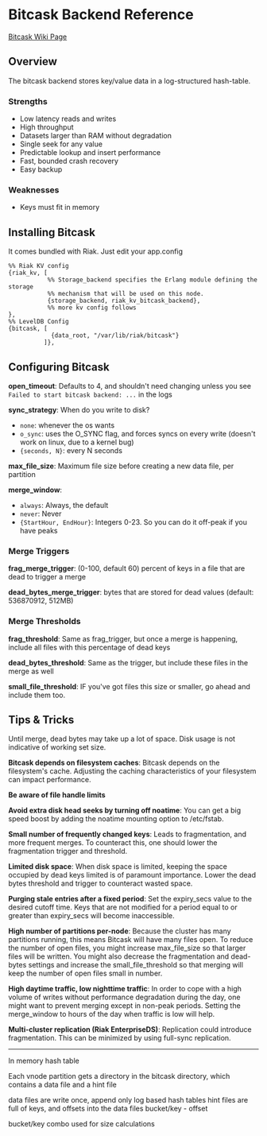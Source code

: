 # Bitcask Backend Reference #
[Bitcask Wiki Page](http://wiki.basho.com/Bitcask.html)

## Overview ## 
The bitcask backend stores key/value data in a log-structured hash-table. 

### Strengths ###
* Low latency reads and writes
* High throughput
* Datasets larger than RAM without degradation
* Single seek for any value
* Predictable lookup and insert performance
* Fast, bounded crash recovery
* Easy backup

### Weaknesses ###
* Keys must fit in memory

## Installing Bitcask ##
It comes bundled with Riak. Just edit your app.config

```
%% Riak KV config
{riak_kv, [
           %% Storage_backend specifies the Erlang module defining the storage
           %% mechanism that will be used on this node.
           {storage_backend, riak_kv_bitcask_backend},
           %% more kv config follows
},
%% LevelDB Config
{bitcask, [
            {data_root, "/var/lib/riak/bitcask"}
          ]},
```
## Configuring Bitcask ##

**open\_timeout**: Defaults to 4, and shouldn't need changing unless you see ```Failed to start bitcask backend: ...``` in the logs

**sync\_strategy**: When do you write to disk? 

* ```none```: whenever the os wants
* ```o_sync```: uses the O_SYNC flag, and forces syncs on every write (doesn't work on linux, due to a kernel bug)
* ```{seconds, N}```: every N seconds

**max\_file\_size**: Maximum file size before creating a new data file, per partition

**merge\_window**: 

* ```always```: Always, the default
* ```never```: Never
* ```{StartHour, EndHour}```: Integers 0-23. So you can do it off-peak if you have peaks

### Merge Triggers ###
**frag\_merge\_trigger**: (0-100, default 60) percent of keys in a file that are dead to trigger a merge

**dead\_bytes\_merge\_trigger**: bytes that are stored for dead values (default: 536870912, 512MB)
### Merge Thresholds ###
**frag\_threshold**: Same as frag\_trigger, but once a merge is happening, include all files with this percentage of dead keys

**dead\_bytes\_threshold**: Same as the trigger, but include these files in the merge as well

**small\_file\_threshold**: IF you've got files this size or smaller, go ahead and include them too.

## Tips & Tricks ##
Until merge, dead bytes may take up a lot of space. Disk usage is not indicative of working set size.

**Bitcask depends on filesystem caches**: Bitcask depends on the filesystem's cache. Adjusting the caching characteristics of your filesystem can impact performance.

**Be aware of file handle limits**

**Avoid extra disk head seeks by turning off noatime**: You can get a big speed boost by adding the noatime mounting option to /etc/fstab. 

**Small number of frequently changed keys**: Leads to fragmentation, and more frequent merges. To counteract this, one should lower the fragmentation trigger and threshold.

**Limited disk space**: When disk space is limited, keeping the space occupied by dead keys limited is of paramount importance. Lower the dead bytes threshold and trigger to counteract wasted space.

**Purging stale entries after a fixed period**: Set the expiry\_secs value to the desired cutoff time. Keys that are not modified for a period equal to or greater than expiry\_secs will become inaccessible.

**High number of partitions per-node**: Because the cluster has many partitions running, this means Bitcask will have many files open. To reduce the number of open files, you might increase max\_file\_size so that larger files will be written. You might also decrease the fragmentation and dead-bytes settings and increase the small\_file\_threshold so that merging will keep the number of open files small in number.

**High daytime traffic, low nighttime traffic**: In order to cope with a high volume of writes without performance degradation during the day, one might want to prevent merging except in non-peak periods. Setting the merge_window to hours of the day when traffic is low will help.

**Multi-cluster replication (Riak EnterpriseDS)**: Replication could introduce fragmentation. This can be minimized by using full-sync replication.

---
In memory hash table

Each vnode partition gets a directory in the bitcask directory, which contains a data file and a hint file

data files are write once, append only log based hash tables
hint files are full of keys, and offsets into the data files
  bucket/key - offset

bucket/key combo used for size calculations
